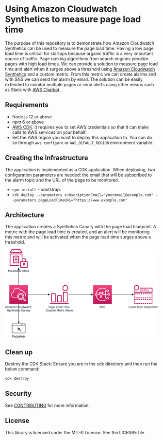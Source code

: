 # Using Amazon Cloudwatch Synthetics to measure page load time
The purpose of this repository is to demonstrate how Amazon Cloudwatch Synthetics can be used to measure the page load time.
Having a low page load time is critical for startups because organic traffic is a very important source of traffic. Page ranking algorithms from search engines penalize pages with high load times. We can provide a solution to measure page load time and alert when it surges above a threshold using [Amazon Cloudwatch Synthetics](https://docs.aws.amazon.com/cdk/api/latest/docs/aws-synthetics-readme.html) and a custom metric. From this metric we can create alarms and with SNS we can send the alarm by email. The solution can be easily extended to monitor multiple pages or send alerts using other means such as Slack with [AWS Chatbot](https://docs.aws.amazon.com/chatbot/index.html).

## Requirements

* Node.js 12 or above
* npm 6 or above
* [AWS CDK](https://docs.aws.amazon.com/cdk/latest/guide/getting_started.html#getting_started_install). It requires you to set AWS credentials so that it can make calls to AWS services on your behalf.
* Set the AWS region you want to deploy this application to. You can do so through `aws configure` or `AWS_DEFAULT_REGION` environment variable.

## Creating the infrastructure

The application is implemented as a CDK application. When deploying, two configuration parameters are needed: the email that will be subscribed to the alarm topic and the URL of the page to be monitored.

* `npm install` - bootstrap.
* `cdk deploy --parameters subscriptionEmail="youremail@example.com" --parameters pageLoadTimeURL="https://www.example.com"` 

## Architecture

The application creates a Synthetics Canary with the page load blueprint. A metric with the page load time is created, and an alert will be monitoring this metric and will be activated when the page load time surges above a threshold.

![amazon-cloudwatch-synthetics-page-load-time](images/diagram.png)

##  Clean up
Destroy the CDK Stack:
Ensure you are in the cdk directory and then run the below command:

```bash
cdk destroy
```
## Security

See [CONTRIBUTING](CONTRIBUTING.md#security-issue-notifications) for more information.

## License

This library is licensed under the MIT-0 License. See the LICENSE file.
